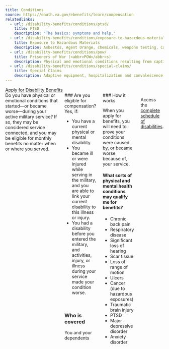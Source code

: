 ```yaml
---
title: Conditions
source: https://eauth.va.gov/ebenefits/learn/compensation
relatedlinks:
  - url: /disability-benefits/conditions/ptsd/
    title: PTSD
    description: "The basics: symptoms and help."
  - url: /disability-benefits/conditions/exposure-to-hazardous-materials/
    title: Exposure to Hazardous Materials
    description: Asbestos, Agent Orange, chemicals, weapons testing, Camp Lejeune, radiation, and more.
  - url: /disability-benefits/conditions/pow/
    title: Prisoners of War (<abbr>POW</abbr>s)
    description: Physical and emotional conditions resulting from captivity.
  - url: /disability-benefits/conditions/special-claims/
    title: Special Claims
    description: Adaptive equipment, hospitalization and convalescence, dentistry, individual unemployability, and more.
---
```


<div class="main" role="main" markdown="0">

<div class="va-action-bar--header">
  <div class="row">
    <div class="small-12 columns">
      <a class="usa-button-primary va-button-primary" href="/disability-benefits/apply-for-benefits/">Apply for Disability Benefits</a>
    </div>
  </div>
</div>

<div class="section one" markdown="0">



<div class="primary" markdown="0">
<div class="row" markdown="0">
<div class="small-12 columns usa-content" markdown="1">
<div markdown="1">
Do you have physical or emotional conditions that started—or became worse—during your active military service? If so, they may be considered service connected, and you may be eligible for monthly benefits no matter when or where you served.
</div>
<div class="call-out" markdown="1">
### Are you eligible for compensation?
Yes, if:

- You have a current physical or mental disability.
- You became ill or were injured while serving in the military, and you are able to link your current disability to this illness or injury.
- You had a disability before you entered the military, and activities, injury, or illness during your service made your condition worse.

<br>

### Who is covered

You and your dependents
</div>
<div markdown="1">
### How it works

When you apply for benefits, you will need to prove your conditions were caused by, or became worse because of, your service.

#### What sorts of physical and mental health conditions may qualify me for benefits?

- Chronic back pain
- Respiratory disease
- Significant loss of hearing
- Scar tissue
- Loss of range of motion
- Ulcers
- Cancer (due to hazardous exposures)
- Traumatic brain injury
- PTSD
- Major depressive disorder
- Anxiety disorder
</div>

Access the [complete schedule of disabilities](http://www.benefits.va.gov/warms/bookc.asp).
</div>

</div>
</div>